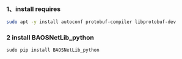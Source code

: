 ### 1、install requires

```bash
sudo apt -y install autoconf protobuf-compiler libprotobuf-dev
```

### 2 install BAOSNetLib_python
```
sudo pip install BAOSNetLib_python
```